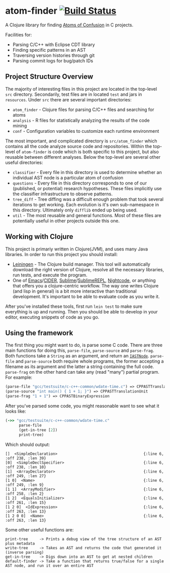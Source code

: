 # atom-finder [![Build Status](https://travis-ci.org/dgopstein/atom-finder.svg?branch=master)](https://travis-ci.org/dgopstein/atom-finder)

A Clojure library for finding [Atoms of Confusion](https://atomsofconfusion.com) in C projects.

Facilities for:

 * Parsing C/C++ with Eclipse CDT library
 * Finding specific patterns in an AST
 * Traversing version histories through git
 * Parsing commit logs for bug/patch IDs

## Project Structure Overview

The majority of interesting files in this project are located in the top-level
`src` directory. Secondarily, test files are in located `test` and jars in
`resources`. Under `src` there are several important directories:

* `atom_finder` - Clojure files for parsing C/C++ files and searching for atoms
* `analysis` - R files for statistically analyzing the results of the code mining
* `conf` - Configuration variables to customize each runtime environment

The most important, and complicated directory is `src/atom_finder` which
contains all the code analyze source code and repositories. Within the top-level
of `atom-finder` is code which is both specific to this project, but also
reusable between different analyses. Below the top-level are several other
useful directories:

* `classifier` - Every file in this directory is used to determine whether an
  individual AST node is a particular atom of confusion
* `questions` - Every file in this directory corresponds to one of our
  (published, or potential) research hypotheses. These files implicitly use the
  classifier infrastructure to observe patterns.
* `tree_diff` - Tree diffing was a difficult enough problem that took several
  iterations to get working. Each evolution is it's own sub-namespace in this
  directory. Ultimately only `difflib` ended up being used.
* `util` - The most reusable and general functions. Most of these files are
  potentially useful in other projects outside this one.

## Working with Clojure

This project is primariy written in Clojure(JVM), and uses many Java libraries.
In order to run this project you should install:

 * [Leiningen](https://leiningen.org/) - The Clojure build manager.
 This tool will automatically download the right version of Clojure, resolve all the necessary libraries, run tests, and execute the program.
 * One of [Emacs](https://www.gnu.org/software/emacs/)/[CIDER](https://cider.readthedocs.io/en/latest/), [Sublime](https://www.sublimetext.com/)/[SublimeREPL](https://packagecontrol.io/packages/SublimeREPL), [Nightcode](https://sekao.net/nightcode/), or anything that offers you a clojure-centric workflow.
 The way one writes Clojure (and lisp in general) is a bit more interactive than traditional development.
 It's important to be able to evaluate code as you write it.
 
After you've installed these tools, first run `lein test` to make sure everything is up and running.
Then you should be able to develop in your editor, executing snippets of code as you go.
 
## Using the framework
 
The first thing you might want to do, is parse some C code. There are three
main functions for doing this, `parse-file`, `parse-source` and
`parse-frag`. Both functions take a `String` as an argument, and return
an
[`IASTNode`](https://dgopstein.github.io/content/cdt/org/eclipse/cdt/core/dom/ast/IASTNode.html).
`parse-file` and `parse-source` both require whole programs, the former
accepting a filename as its argument and the latter a string containing the
full code. `parse-frag` on the other hand can take any (read "many") partial
program. For example:

```clj
(parse-file "gcc/testsuite/c-c++-common/wdate-time.c") => CPPASTTranslationUnit
(parse-source "int main() { 1 + 1; }") => CPPASTTranslationUnit
(parse-frag "1 + 1") => CPPASTBinaryExpression
```
 
After you've parsed some code, you might reasonable want to see what it looks like:
 
```clj
(->> "gcc/testsuite/c-c++-common/wdate-time.c"
      parse-file
      (get-in-tree [2])
      print-tree)
```
                               
Which should output:
           
```
[]  <SimpleDeclaration>                                      {:line 6, :off 238, :len 39}
[0]  <SimpleDeclSpecifier>                                   {:line 6, :off 238, :len 10}
[1]  <ArrayDeclarator>                                       {:line 6, :off 249, :len 27}
[1 0]  <Name>                                                {:line 6, :off 249, :len 9}
[1 1]  <ArrayModifier>                                       {:line 6, :off 258, :len 2}
[1 2]  <EqualsInitializer>                                   {:line 6, :off 261, :len 15}
[1 2 0]  <IdExpression>                                      {:line 6, :off 263, :len 13}
[1 2 0 0]  <Name>                                            {:line 6, :off 263, :len 13}
```
                                                       
Some other useful functions are:

    print-tree     -> Prints a debug view of the tree structure of an AST plus metadata
    write-tree     -> Takes an AST and returns the code that generated it (inverse parsing)
    get-in-tree    -> Digs down into an AST to get at nested children
    default-finder -> Take a function that returns true/false for a single AST node, and run it over an entire AST
